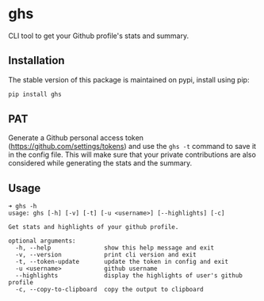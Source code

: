 # ghs

CLI tool to get your Github profile's stats and summary.

## Installation

The stable version of this package is maintained on pypi, install using pip:

```bash
pip install ghs
```

## PAT

Generate a Github personal access token (https://github.com/settings/tokens) and use the `ghs -t` command to save it in the config file. This will make sure that your private contributions are also considered while generating the stats and the summary.

## Usage

```
➜ ghs -h
usage: ghs [-h] [-v] [-t] [-u <username>] [--highlights] [-c]

Get stats and highlights of your github profile.

optional arguments:
  -h, --help               show this help message and exit
  -v, --version            print cli version and exit
  -t, --token-update       update the token in config and exit
  -u <username>            github username
  --highlights             display the highlights of user's github profile
  -c, --copy-to-clipboard  copy the output to clipboard
```
